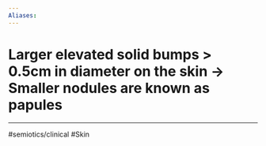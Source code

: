 ```yaml
---
Aliases:
---
```

# Larger elevated solid bumps > 0.5cm in diameter on the skin -> Smaller nodules are known as papules
---
#semiotics/clinical #Skin 
